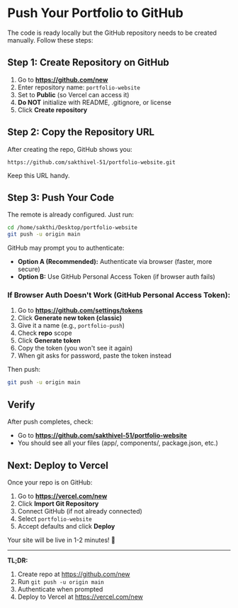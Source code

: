 # Push Your Portfolio to GitHub

The code is ready locally but the GitHub repository needs to be created manually. Follow these steps:

## Step 1: Create Repository on GitHub

1. Go to **https://github.com/new**
2. Enter repository name: `portfolio-website`
3. Set to **Public** (so Vercel can access it)
4. **Do NOT** initialize with README, .gitignore, or license
5. Click **Create repository**

## Step 2: Copy the Repository URL

After creating the repo, GitHub shows you:
```
https://github.com/sakthivel-51/portfolio-website.git
```

Keep this URL handy.

## Step 3: Push Your Code

The remote is already configured. Just run:

```bash
cd /home/sakthi/Desktop/portfolio-website
git push -u origin main
```

GitHub may prompt you to authenticate:
- **Option A (Recommended):** Authenticate via browser (faster, more secure)
- **Option B:** Use GitHub Personal Access Token (if browser auth fails)

### If Browser Auth Doesn't Work (GitHub Personal Access Token):

1. Go to **https://github.com/settings/tokens**
2. Click **Generate new token (classic)**
3. Give it a name (e.g., `portfolio-push`)
4. Check **repo** scope
5. Click **Generate token**
6. Copy the token (you won't see it again)
7. When git asks for password, paste the token instead

Then push:
```bash
git push -u origin main
```

## Verify

After push completes, check:
- Go to **https://github.com/sakthivel-51/portfolio-website**
- You should see all your files (app/, components/, package.json, etc.)

## Next: Deploy to Vercel

Once your repo is on GitHub:

1. Go to **https://vercel.com/new**
2. Click **Import Git Repository**
3. Connect GitHub (if not already connected)
4. Select `portfolio-website`
5. Accept defaults and click **Deploy**

Your site will be live in 1-2 minutes! 🚀

---

**TL;DR:**
1. Create repo at https://github.com/new
2. Run `git push -u origin main` 
3. Authenticate when prompted
4. Deploy to Vercel at https://vercel.com/new
